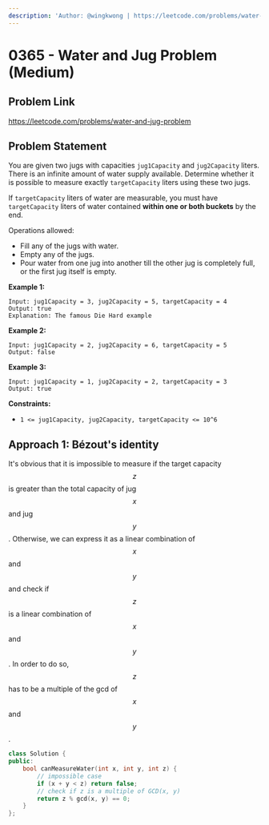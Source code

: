 ```yaml
---
description: 'Author: @wingkwong | https://leetcode.com/problems/water-and-jug-problem'
---
```


# 0365 - Water and Jug Problem (Medium)

## Problem Link

https://leetcode.com/problems/water-and-jug-problem

## Problem Statement

You are given two jugs with capacities `jug1Capacity` and `jug2Capacity` liters. There is an infinite amount of water supply available. Determine whether it is possible to measure exactly `targetCapacity` liters using these two jugs.

If `targetCapacity` liters of water are measurable, you must have `targetCapacity` liters of water contained **within one or both buckets** by the end.

Operations allowed:

* Fill any of the jugs with water.
* Empty any of the jugs.
* Pour water from one jug into another till the other jug is completely full, or the first jug itself is empty.

**Example 1:**

```
Input: jug1Capacity = 3, jug2Capacity = 5, targetCapacity = 4
Output: true
Explanation: The famous Die Hard example 
```

**Example 2:**

```
Input: jug1Capacity = 2, jug2Capacity = 6, targetCapacity = 5
Output: false
```

**Example 3:**

```
Input: jug1Capacity = 1, jug2Capacity = 2, targetCapacity = 3
Output: true 
```

**Constraints:**

* `1 <= jug1Capacity, jug2Capacity, targetCapacity <= 10^6`

## Approach 1: Bézout's identity

It's obvious that it is impossible to measure if the target capacity $$z$$ is greater than the total capacity of jug $$x$$ and jug $$y$$. Otherwise, we can express it as a linear combination of $$x$$ and $$y$$ and check if $$z$$ is a linear combination of $$x$$ and $$y$$. In order to do so, $$z$$ has to be a multiple of the gcd of $$x$$ and $$y$$.

<SolutionAuthor name="@wingkwong"/>

```cpp
class Solution {
public:
    bool canMeasureWater(int x, int y, int z) {
        // impossible case
        if (x + y < z) return false;
        // check if z is a multiple of GCD(x, y) 
        return z % gcd(x, y) == 0;
    }
};
```
